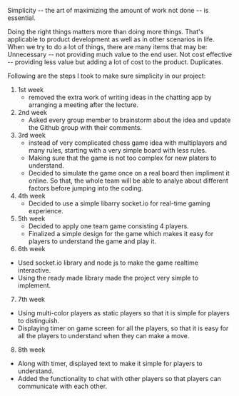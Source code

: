 
Simplicity -- the art of maximizing the amount of work not done -- is essential.

Doing the right things matters more than doing more things. That's applicable to product development as well as in other scenarios in life. When we try to do a lot of things, there are many items that may be:
Unnecessary -- not providing much value to the end user.
Not cost effective -- providing less value but adding a lot of cost to the product.
Duplicates.

Following are the steps I took to make sure simplicity in our project:
1. 1st week
   * removed the extra work of writing ideas in the chatting app by arranging a meeting after the lecture.
2. 2nd week 
   * Asked every group member to brainstorm about the idea and update the Github group with their comments.
3. 3rd week 
   * instead of very complicated chess game idea with multiplayers and many rules, starting with a very simple board with less rules.
   * Making sure that the game is not too complex for new platers to understand.
   * Decided to simulate the game once on a real board then impliment it online. So that, the whole team will be able to analye about different factors before jumping into the coding.
4. 4th week 
   * Decided to use a simple libarry socket.io for real-time gaming experience.
5. 5th week 
   * Decided to apply one team game consisting 4 players. 
   * Finalized a simple design for the game which makes it easy for players to understand the game and play it.
6. 6th week
  * Used socket.io library and node js to make the game realtime interactive. 
  * Using the ready made library made the project very simple to implement.
  
7. 7th week
  * Using multi-color players as static players so that it is simple for players to distinguish. 
  * Displaying timer on game screen for all the players, so that it is easy for all the players to understand when they can       make a move.
  
8. 8th week
  * Along with timer, displayed text to make it simple for players to understand. 
  * Added the functionality to chat with other players so that players can communicate with each other.
  

  
   
    
    
